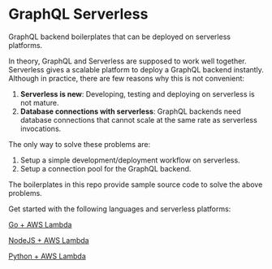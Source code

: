 # GraphQL Serverless

GraphQL backend boilerplates that can be deployed on serverless platforms.

In theory, GraphQL and Serverless are supposed to work well together. Serverless gives a scalable platform to deploy a GraphQL backend instantly. Although in practice, there are few reasons why this is not convenient:

1) **Serverless is new**: Developing, testing and deploying on serverless is not mature.
2) **Database connections with serverless**: GraphQL backends need database connections that cannot scale at the same rate as serverless invocations.

The only way to solve these problems are:

1) Setup a simple development/deployment workflow on serverless.
2) Setup a connection pool for the GraphQL backend.

The boilerplates in this repo provide sample source code to solve the above problems.

Get started with the following languages and serverless platforms:


[Go + AWS Lambda](https://github.com/hasura/graphql-serverless/tree/master/aws-go)

[NodeJS + AWS Lambda](https://github.com/hasura/graphql-serverless/tree/master/aws-nodejs)

[Python + AWS Lambda](https://github.com/hasura/graphql-serverless/tree/master/aws-lambda-python)

